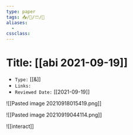 ```yaml
---
type: paper
tags: 📥️/📜️/🩳/🗿
aliases:
  - 
cssclass: 
---
```




# Title: **[[abi 2021-09-19]]**
- `Type:` [[&]]
- `Links:`
- `Reviewed Date:` [[2021-09-19]]

![[Pasted image 20210918015419.png]]

![[Pasted image 20210919044114.png]]


![[interact]]